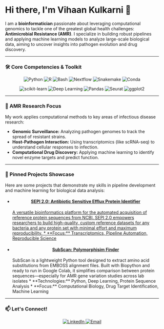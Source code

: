 
# Hi there, I'm Vihaan Kulkarni 👋

I am a **bioinformatician** passionate about leveraging computational genomics to tackle one of the greatest global health challenges: **Antimicrobial Resistance (AMR)**. I specialize in building robust pipelines and applying machine learning models to analyze large-scale biological data, aiming to uncover insights into pathogen evolution and drug discovery.

---

### 🛠️ Core Competencies & Toolkit

<div align="center">
  <p>
    <img src="https://img.shields.io/badge/Python-3776AB?style=for-the-badge&logo=python&logoColor=white" alt="Python" />
    <img src="https://img.shields.io/badge/R-276DC3?style=for-the-badge&logo=r&logoColor=white" alt="R" />
    <img src="https://img.shields.io/badge/Bash-4EAA25?style=for-the-badge&logo=gnubash&logoColor=white" alt="Bash" />
    <img src="https://img.shields.io/badge/Nextflow-23B8B8?style=for-the-badge&logo=nextflow&logoColor=white" alt="Nextflow" />
    <img src="https://img.shields.io/badge/Snakemake-990000?style=for-the-badge&logo=snakemake&logoColor=white" alt="Snakemake" />
    <img src="https://img.shields.io/badge/Conda-0A6C77?style=for-the-badge&logo=anaconda&logoColor=white" alt="Conda" />
  </p>
  <p>
    <img src="https://img.shields.io/badge/scikit--learn-F7931E?style=for-the-badge&logo=scikit-learn&logoColor=white" alt="scikit-learn" />
    <img src="https://img.shields.io/badge/Deep_Learning-B90000?style=for-the-badge&logo=tensorflow&logoColor=white" alt="Deep Learning" />
    <img src="https://img.shields.io/badge/Pandas-150458?style=for-the-badge&logo=pandas&logoColor=white" alt="Pandas" />
    <img src="https://img.shields.io/badge/Seurat-007ACC?style=for-the-badge&logo=r&logoColor=white" alt="Seurat" />
    <img src="https://img.shields.io/badge/ggplot2-276DC3?style=for-the-badge&logo=r&logoColor=white" alt="ggplot2" />
  </p>
</div>

---

### 🧬 AMR Research Focus

My work applies computational methods to key areas of infectious disease research:
* **Genomic Surveillance:** Analyzing pathogen genomes to track the spread of resistant strains.
* **Host-Pathogen Interaction:** Using transcriptomics (like scRNA-seq) to understand cellular responses to infection.
* **Computational Drug Discovery:** Applying machine learning to identify novel enzyme targets and predict function.

---

### 🚀 Pinned Projects Showcase

Here are some projects that demonstrate my skills in pipeline development and machine learning for biological data analysis:

* <div align="center">
        <h4><a href="https://github.com/vihaankulkarni29/sepi2.0">SEPI 2.0: Antibiotic Sensitive Efflux Protein Identifier
    </div>
    A versatile bioinformatics platform for the automated acquisition of reference protein sequences from NCBI. SEPI 2.0 empowers researchers to build high-quality, custom reference datasets for any bacteria and any protein set with minimal effort and maximum reproducibility.
    * **Focus:** Transcriptomics, Pipeline Automation, Reproducible Science

* <div align="center">
        <h4><a href="https://github.com/vihaankulkarni29/SubScan">SubScan: Polymorphisim Finder</a></h4>
    </div>
     SubScan is a lightweight Python tool designed to extract amino acid substitutions from EMBOSS alignment files. Built with Biopython and ready to run in Google Colab, it simplifies comparison between protein sequences—especially for AMR gene variation studies across lab isolates
    * **Technologies:** Python, Deep Learning, Protein Sequence Analysis
    * **Focus:** Computational Biology, Drug Target Identification, Machine Learning

---

### 📫 Let's Connect!

<div align="center">
  <a href="https://www.linkedin.com/in/vihaan-kulkarni-aa8668248/" target="_blank">
    <img src="https://img.shields.io/badge/LinkedIn-0077B5?style=for-the-badge&logo=linkedin&logoColor=white" alt="LinkedIn" />
  </a>
  <a href="mailto:vihaankulkarni29@gmail.com">
    <img src="https://img.shields.io/badge/Email-D14836?style=for-the-badge&logo=gmail&logoColor=white" alt="Email" />
  </a>
  </div>
